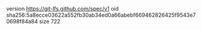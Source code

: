 version https://git-lfs.github.com/spec/v1
oid sha256:5a8ecce03622a552fb30ab34ed0a66abebf669462826425f9543e70698f84a84
size 722
